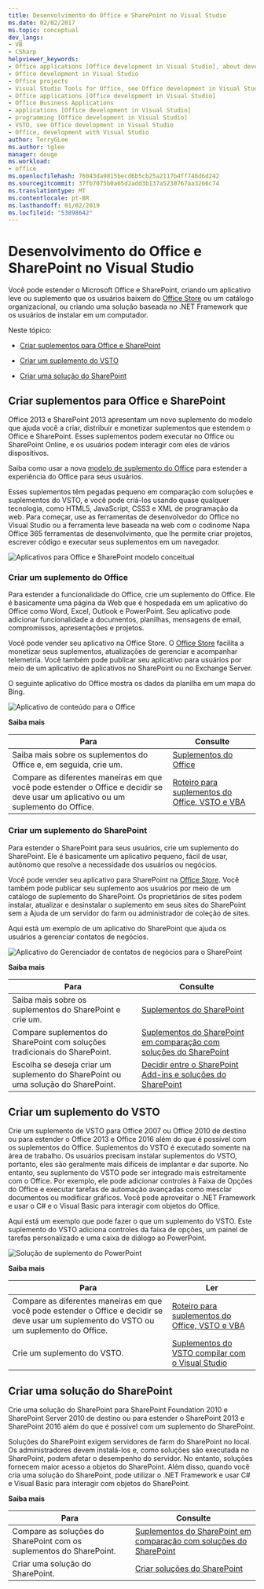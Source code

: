 ```yaml
---
title: Desenvolvimento do Office e SharePoint no Visual Studio
ms.date: 02/02/2017
ms.topic: conceptual
dev_langs:
- VB
- CSharp
helpviewer_keywords:
- Office applications [Office development in Visual Studio], about developing applications
- Office development in Visual Studio
- Office projects
- Visual Studio Tools for Office, see Office development in Visual Studio
- Office applications [Office development in Visual Studio]
- Office Business Applications
- applications [Office development in Visual Studio]
- programming [Office development in Visual Studio]
- VSTO, see Office development in Visual Studio
- Office, development with Visual Studio
author: TerryGLee
ms.author: tglee
manager: douge
ms.workload:
- office
ms.openlocfilehash: 76043da9815becd6b5cb25a2117b4ff746d6d242
ms.sourcegitcommit: 37fb7075b0a65d2add3b137a5230767aa3266c74
ms.translationtype: MT
ms.contentlocale: pt-BR
ms.lasthandoff: 01/02/2019
ms.locfileid: "53898642"
---
```

# <a name="office-and-sharepoint-development-in-visual-studio"></a>Desenvolvimento do Office e SharePoint no Visual Studio
  Você pode estender o Microsoft Office e SharePoint, criando um aplicativo leve ou suplemento que os usuários baixem do [Office Store](https://store.office.com/) ou um catálogo organizacional, ou criando uma solução baseada no .NET Framework que os usuários de instalar em um computador.  
  
 Neste tópico:  
  
-   [Criar suplementos para Office e SharePoint](#Apps)  
  
-   [Criar um suplemento do VSTO](#Add-ins)  
  
-   [Criar uma solução do SharePoint](#Solutions)  
  
##  <a name="Apps"></a> Criar suplementos para Office e SharePoint  
 Office 2013 e SharePoint 2013 apresentam um novo suplemento do modelo que ajuda você a criar, distribuir e monetizar suplementos que estendem o Office e SharePoint.  Esses suplementos podem executar no Office ou SharePoint Online, e os usuários podem interagir com eles de vários dispositivos.  
  
 Saiba como usar a nova [modelo de suplemento do Office](/office/dev/add-ins/overview/office-add-ins) para estender a experiência do Office para seus usuários.  
  
 Esses suplementos têm pegadas pequeno em comparação com soluções e suplementos do VSTO, e você pode criá-los usando quase qualquer tecnologia, como HTML5, JavaScript, CSS3 e XML de programação da web.  Para começar, use as ferramentas de desenvolvedor do Office no Visual Studio ou a ferramenta leve baseada na web com o codinome Napa Office 365 ferramentas de desenvolvimento, que lhe permite criar projetos, escrever código e executar seus suplementos em um navegador.  
  
 ![Aplicativos para Office e SharePoint modelo conceitual](../vsto/media/officeandsharepointapps2015.png "aplicativos para o modelo conceitual do Office e SharePoint")  
  
### <a name="build-an-office-add-in"></a>Criar um suplemento do Office  
 Para estender a funcionalidade do Office, crie um suplemento do Office. Ele é basicamente uma página da Web que é hospedada em um aplicativo do Office como Word, Excel, Outlook e PowerPoint. Seu aplicativo pode adicionar funcionalidade a documentos, planilhas, mensagens de email, compromissos, apresentações e projetos.  
  
 Você pode vender seu aplicativo na Office Store.  O [Office Store](https://store.office.com/) facilita a monetizar seus suplementos, atualizações de gerenciar e acompanhar telemetria. Você também pode publicar seu aplicativo para usuários por meio de um aplicativo de aplicativos no SharePoint ou no Exchange Server.  
  
 O seguinte aplicativo do Office mostra os dados da planilha em um mapa do Bing.  
  
 ![Aplicativo de conteúdo para o Office](../vsto/media/appforoffice.png "aplicativo de conteúdo para o Office")  
  
 **Saiba mais**  
  
|Para|Consulte|  
|--------|---------|  
|Saiba mais sobre os suplementos do Office e, em seguida, crie um.|[Suplementos do Office](/office/dev/add-ins/publish/publish)|  
|Compare as diferentes maneiras em que você pode estender o Office e decidir se deve usar um aplicativo ou um suplemento do Office.|[Roteiro para suplementos do Office, VSTO e VBA](https://blogs.msdn.microsoft.com/officeapps/2013/06/18/roadmap-for-apps-for-office-vsto-and-vba/)|  
  
### <a name="build-a-sharepoint-add-in"></a>Criar um suplemento do SharePoint  
 Para estender o SharePoint para seus usuários, crie um suplemento do SharePoint. Ele é basicamente um aplicativo pequeno, fácil de usar, autônomo que resolve a necessidade dos usuários ou negócios.  
  
 Você pode vender seu aplicativo para SharePoint na [Office Store](https://store.office.com/). Você também pode publicar seu suplemento aos usuários por meio de um catálogo de suplemento do SharePoint.  Os proprietários de sites podem instalar, atualizar e desinstalar o suplemento em seus sites do SharePoint sem a Ajuda de um servidor do farm ou administrador de coleção de sites.  
  
 Aqui está um exemplo de um aplicativo do SharePoint que ajuda os usuários a gerenciar contatos de negócios.  
  
 ![Aplicativo do Gerenciador de contatos de negócios para o SharePoint](../vsto/media/appforsharepoint.png "aplicativo do Gerenciador de contatos de negócios para o SharePoint")  
  
 **Saiba mais**  
  
|Para|Consulte|  
|--------|---------|  
|Saiba mais sobre os suplementos do SharePoint e crie um.|[Suplementos do SharePoint](/sharepoint/dev/sp-add-ins/sharepoint-add-ins)|  
|Compare suplementos do SharePoint com soluções tradicionais do SharePoint.|[Suplementos do SharePoint em comparação com soluções do SharePoint](/sharepoint/dev/general-development/sharepoint-server-application-lifecycle-management)|  
|Escolha se deseja criar um suplemento do SharePoint ou uma solução do SharePoint.|[Decidir entre o SharePoint Add-ins e soluções do SharePoint](/sharepoint/dev/general-development/sharepoint-server-application-lifecycle-management)|
  
##  <a name="Add-ins"></a> Criar um suplemento do VSTO  
 Crie um suplemento de VSTO para Office 2007 ou Office 2010 de destino ou para estender o Office 2013 e Office 2016 além do que é possível com os suplementos do Office. Suplementos do VSTO é executado somente na área de trabalho. Os usuários precisam instalar suplementos do VSTO, portanto, eles são geralmente mais difíceis de implantar e dar suporte.  No entanto, seu suplemento do VSTO pode ser integrado mais estreitamente com o Office. Por exemplo, ele pode adicionar controles à Faixa de Opções do Office e executar tarefas de automação avançadas como mesclar documentos ou modificar gráficos. Você pode aproveitar o .NET Framework e usar o C# e o Visual Basic para interagir com objetos do Office.  
  
 Aqui está um exemplo que pode fazer o que um suplemento do VSTO. Este suplemento do VSTO adiciona controles da faixa de opções, um painel de tarefas personalizado e uma caixa de diálogo ao PowerPoint.  
  
 ![Solução de suplemento do PowerPoint](../vsto/media/powerpointaddin.png "solução de suplemento do PowerPoint")  
  
 **Saiba mais**  
  
|Para|Ler|  
|--------|----------|  
|Compare as diferentes maneiras em que você pode estender o Office e decidir se deve usar um suplemento do VSTO ou um suplemento do Office.|[Roteiro para suplementos do Office, VSTO e VBA](https://blogs.msdn.microsoft.com/officeapps/2013/06/18/roadmap-for-apps-for-office-vsto-and-vba/)|  
|Crie um suplemento do VSTO.|[Suplementos do VSTO compilar com o Visual Studio](create-vsto-add-ins-for-office-by-using-visual-studio.md)|  
  
##  <a name="Solutions"></a> Criar uma solução do SharePoint  
 Crie uma solução do SharePoint para SharePoint Foundation 2010 e SharePoint Server 2010 de destino ou para estender o SharePoint 2013 e SharePoint 2016 além do que é possível com um suplemento do SharePoint.  
  
 Soluções do SharePoint exigem servidores de farm do SharePoint no local. Os administradores devem instalá-los e, como soluções são executada no SharePoint, podem afetar o desempenho do servidor. No entanto, soluções fornecem maior acesso a objetos do SharePoint. Além disso, quando você cria uma solução do SharePoint, pode utilizar o .NET Framework e usar C# e Visual Basic para interagir com objetos do SharePoint.  
  
 **Saiba mais**  
  
|Para|Consulte|  
|--------|---------|  
|Compare as soluções do SharePoint com os suplementos do SharePoint.|[Suplementos do SharePoint em comparação com soluções do SharePoint](/sharepoint/dev/general-development/sharepoint-server-application-lifecycle-management)|  
|Criar uma solução do SharePoint.|[Criar soluções do SharePoint](../sharepoint/create-sharepoint-solutions.md)|  
